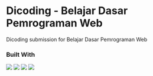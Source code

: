 # Dicoding - Belajar Dasar Pemrograman Web
Dicoding submission for Belajar Dasar Pemrograman Web

### Built With

![](https://img.shields.io/badge/HTML_5-E34F26?style=flat&logo=html5&logoColor=white)
![](https://img.shields.io/badge/CSS_3-1572B6?style=flat&logo=css3&logoColor=white)
![](https://img.shields.io/badge/JavaScript-323330?style=flat&logo=javascript&logoColor=F7DF1E)
![](https://img.shields.io/badge/Sublime_text-%23575757.svg?&style=flat&logo=sublime-text&logoColor=important)
